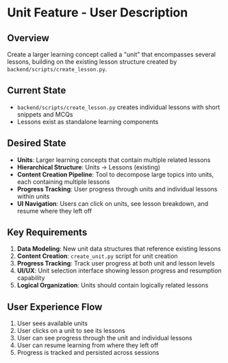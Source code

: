 # Unit Feature - User Description

## Overview
Create a larger learning concept called a "unit" that encompasses several lessons, building on the existing lesson structure created by `backend/scripts/create_lesson.py`.

## Current State
- `backend/scripts/create_lesson.py` creates individual lessons with short snippets and MCQs
- Lessons exist as standalone learning components

## Desired State
- **Units**: Larger learning concepts that contain multiple related lessons
- **Hierarchical Structure**: Units → Lessons (existing)
- **Content Creation Pipeline**: Tool to decompose large topics into units, each containing multiple lessons
- **Progress Tracking**: User progress through units and individual lessons within units
- **UI Navigation**: Users can click on units, see lesson breakdown, and resume where they left off

## Key Requirements
1. **Data Modeling**: New unit data structures that reference existing lessons
2. **Content Creation**: `create_unit.py` script for unit creation
3. **Progress Tracking**: Track user progress at both unit and lesson levels
4. **UI/UX**: Unit selection interface showing lesson progress and resumption capability
5. **Logical Organization**: Units should contain logically related lessons

## User Experience Flow
1. User sees available units
2. User clicks on a unit to see its lessons
3. User can see progress through the unit and individual lessons
4. User can resume learning from where they left off
5. Progress is tracked and persisted across sessions
